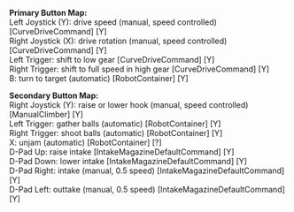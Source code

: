 **Primary Button Map:**  
Left Joystick (Y): drive speed (manual, speed controlled) [CurveDriveCommand] [Y]  
Right Joystick (X): drive rotation (manual, speed controlled) [CurveDriveCommand] [Y]  
Left Trigger: shift to low gear [CurveDriveCommand] [Y]  
Right Trigger: shift to full speed in high gear [CurveDriveCommand] [Y]  
B: turn to target (automatic) [RobotContainer] [Y]  

**Secondary Button Map:**  
Right Joystick (Y): raise or lower hook (manual, speed controlled) [ManualClimber] [Y]  
Left Trigger: gather balls (automatic) [RobotContainer] [Y]  
Right Trigger: shoot balls (automatic) [RobotContainer] [Y]  
X: unjam (automatic) [RobotContainer] [?]  
D-Pad Up: raise intake [IntakeMagazineDefaultCommand] [Y]  
D-Pad Down: lower intake [IntakeMagazineDefaultCommand] [Y]  
D-Pad Right: intake (manual, 0.5 speed) [IntakeMagazineDefaultCommand] [Y]  
D-Pad Left: outtake (manual, 0.5 speed) [IntakeMagazineDefaultCommand] [Y]  